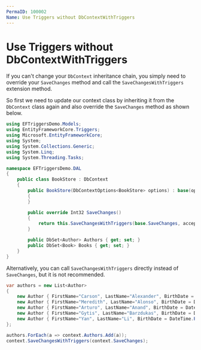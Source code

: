 ```yaml
---
PermaID: 100002
Name: Use Triggers without DbContextWithTriggers
---
```


# Use Triggers without DbContextWithTriggers

If you can't change your `DbContext` inheritance chain, you simply need to override your `SaveChanges` method and call the `SaveChangesWithTriggers` extension method.

So first we need to update our context class by inheriting it from the `DbContext` class again and also override the `SaveChanges` method as shown below.

```csharp
using EFTriggersDemo.Models;
using EntityFrameworkCore.Triggers;
using Microsoft.EntityFrameworkCore;
using System;
using System.Collections.Generic;
using System.Linq;
using System.Threading.Tasks;

namespace EFTriggersDemo.DAL
{
    public class BookStore : DbContext
    {
        public BookStore(DbContextOptions<BookStore> options) : base(options)
        {
        }

        public override Int32 SaveChanges()
        {
            return this.SaveChangesWithTriggers(base.SaveChanges, acceptAllChangesOnSuccess: true);
        }

        public DbSet<Author> Authors { get; set; }
        public DbSet<Book> Books { get; set; }
    }
}
```

Alternatively, you can call `SaveChangesWithTriggers` directly instead of `SaveChanges`, but it is not recommended.

```csharp
var authors = new List<Author>
{
    new Author { FirstName="Carson", LastName="Alexander", BirthDate = DateTime.Parse("1985-09-01")},
    new Author { FirstName="Meredith", LastName="Alonso", BirthDate = DateTime.Parse("1970-09-01")},
    new Author { FirstName="Arturo", LastName="Anand", BirthDate = DateTime.Parse("1963-09-01")},
    new Author { FirstName="Gytis", LastName="Barzdukas", BirthDate = DateTime.Parse("1988-09-01")},
    new Author { FirstName="Yan", LastName="Li", BirthDate = DateTime.Parse("2000-09-01")},
};

authors.ForEach(a => context.Authors.Add(a));
context.SaveChangesWithTriggers(context.SaveChanges);
```
